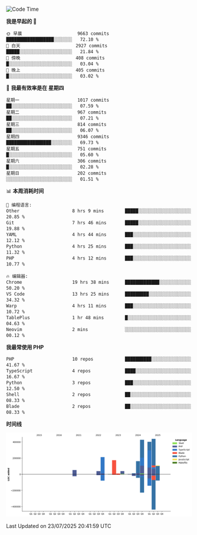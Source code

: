 <!--START_SECTION:waka-->
![Code Time](http://img.shields.io/badge/Code%20Time-3%2C873%20hrs%2024%20mins-blue)

**我是早起的 🐤** 

```text
🌞 早晨                     9663 commits        ██████████████████░░░░░░░   72.10 % 
🌆 白天                     2927 commits        █████░░░░░░░░░░░░░░░░░░░░   21.84 % 
🌃 傍晚                     408 commits         █░░░░░░░░░░░░░░░░░░░░░░░░   03.04 % 
🌙 晚上                     405 commits         █░░░░░░░░░░░░░░░░░░░░░░░░   03.02 % 
```
📅 **我最有效率是在 星期四** 

```text
星期一                      1017 commits        ██░░░░░░░░░░░░░░░░░░░░░░░   07.59 % 
星期二                      967 commits         ██░░░░░░░░░░░░░░░░░░░░░░░   07.21 % 
星期三                      814 commits         ██░░░░░░░░░░░░░░░░░░░░░░░   06.07 % 
星期四                      9346 commits        █████████████████░░░░░░░░   69.73 % 
星期五                      751 commits         █░░░░░░░░░░░░░░░░░░░░░░░░   05.60 % 
星期六                      306 commits         █░░░░░░░░░░░░░░░░░░░░░░░░   02.28 % 
星期日                      202 commits         ░░░░░░░░░░░░░░░░░░░░░░░░░   01.51 % 
```


📊 **本周消耗时间** 

```text
💬 编程语言: 
Other                    8 hrs 9 mins        █████░░░░░░░░░░░░░░░░░░░░   20.85 % 
Git                      7 hrs 46 mins       █████░░░░░░░░░░░░░░░░░░░░   19.88 % 
YAML                     4 hrs 44 mins       ███░░░░░░░░░░░░░░░░░░░░░░   12.12 % 
Python                   4 hrs 25 mins       ███░░░░░░░░░░░░░░░░░░░░░░   11.32 % 
PHP                      4 hrs 12 mins       ███░░░░░░░░░░░░░░░░░░░░░░   10.77 % 

🔥 编辑器: 
Chrome                   19 hrs 38 mins      █████████████░░░░░░░░░░░░   50.20 % 
VS Code                  13 hrs 25 mins      █████████░░░░░░░░░░░░░░░░   34.32 % 
Warp                     4 hrs 11 mins       ███░░░░░░░░░░░░░░░░░░░░░░   10.72 % 
TablePlus                1 hr 48 mins        █░░░░░░░░░░░░░░░░░░░░░░░░   04.63 % 
Neovim                   2 mins              ░░░░░░░░░░░░░░░░░░░░░░░░░   00.12 % 
```

**我最常使用 PHP** 

```text
PHP                      10 repos            ██████████░░░░░░░░░░░░░░░   41.67 % 
TypeScript               4 repos             ████░░░░░░░░░░░░░░░░░░░░░   16.67 % 
Python                   3 repos             ███░░░░░░░░░░░░░░░░░░░░░░   12.50 % 
Shell                    2 repos             ██░░░░░░░░░░░░░░░░░░░░░░░   08.33 % 
Blade                    2 repos             ██░░░░░░░░░░░░░░░░░░░░░░░   08.33 % 
```



**时间线**

![Lines of Code chart](https://raw.githubusercontent.com/abrahamgreyson/abrahamgreyson/main/assets/bar_graph.png)


 Last Updated on 23/07/2025 20:41:59 UTC
<!--END_SECTION:waka-->
